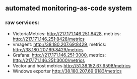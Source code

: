 ## automated monitoring-as-code system 
### raw services:
  - VictoriaMetrics: http://217.171.146.251:8428, metrics: http://217.171.146.251:8428/metrics
  - vmagent: http://38.180.207.69:8429, metrics: http://38.180.207.69:8429/metrics
  - Grafana: http://217.171.146.251:3000, metrics: http://217.171.146.251:3000/metrics
  - Vector and host metrics http://51.38.152.67:9598/metrics
  - Windows exporter http://38.180.207.69:9183/metrics
